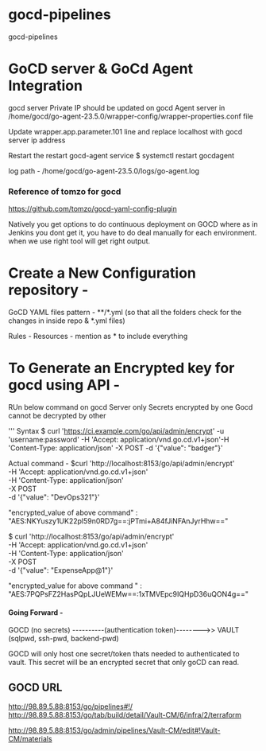 # gocd-pipelines
gocd-pipelines

# GoCD server & GoCd Agent Integration

gocd server Private IP should be updated on gocd Agent server in /home/gocd/go-agent-23.5.0/wrapper-config/wrapper-properties.conf file 

Update wrapper.app.parameter.101  line and replace localhost with gocd server ip address


Restart the restart gocd-agent service
$ systemctl restart gocdagent


log path - /home/gocd/go-agent-23.5.0/logs/go-agent.log



### Reference of tomzo for gocd
https://github.com/tomzo/gocd-yaml-config-plugin


Natively you get options to do continuous deployment on GOCD where as in Jenkins you dont get it, you have to do deal manually for each environment.
when we use right tool will get right output.


# Create a New Configuration repository -
GoCD YAML files pattern - **/*.yml  (so that all the folders check for the changes in inside repo & *.yml files)

Rules - Resources - mention as * to include everything 


# To Generate an Encrypted key for gocd using API -
RUn below command on gocd Server only
Secrets encrypted by one Gocd cannot be decrypted by other 

'''
Syntax 
$ curl 'https://ci.example.com/go/api/admin/encrypt' -u 'username:password' -H 'Accept: application/vnd.go.cd.v1+json'-H 'Content-Type: application/json' -X POST -d '{"value": "badger"}'

Actual command -
$curl 'http://localhost:8153/go/api/admin/encrypt' \
  -H 'Accept: application/vnd.go.cd.v1+json' \
  -H 'Content-Type: application/json' \
  -X POST \
  -d '{"value": "DevOps321"}'


"encrypted_value of above command" : "AES:NKYuszy1UK22pl59n0RD7g==:jPTmi+A84fJiNFAnJyrHhw=="


$ curl 'http://localhost:8153/go/api/admin/encrypt' \
  -H 'Accept: application/vnd.go.cd.v1+json' \
  -H 'Content-Type: application/json' \
  -X POST \
  -d '{"value": "ExpenseApp@1"}'


"encrypted_value for above command " : "AES:7PQPsFZ2HasPQpLJUeWEMw==:1xTMVEpc9IQHpD36uQON4g=="



#### Going Forward -
GOCD (no secrets) ----------(authentication token)-------->> VAULT (sqlpwd, ssh-pwd, backend-pwd)

GOCD will only host one secret/token thats needed to authenticated to vault.
This secret will be an encrypted secret that only goCD can read.



## GOCD URL
http://98.89.5.88:8153/go/pipelines#!/
http://98.89.5.88:8153/go/tab/build/detail/Vault-CM/6/infra/2/terraform

http://98.89.5.88:8153/go/admin/pipelines/Vault-CM/edit#!Vault-CM/materials